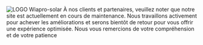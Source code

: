 ![LOGO Wiapro-solar](https://github.com/wiapro/wiapro-solar.com/assets/158350550/0d3c439f-c29b-41d6-8880-f7158616528f)
À nos clients et partenaires, veuillez noter que notre site est actuellement en cours de maintenance. Nous travaillons activement pour achever les améliorations et serons bientôt de retour pour vous offrir une expérience optimisée. Nous vous remercions de votre compréhension et de votre patience
